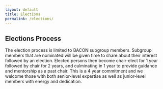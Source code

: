 ```yaml
---
layout: default
title: Elections
permalink: /elections/
---
```


## Elections Process
The election process is limited to BACON subgroup members. Subgroup members that are nominated will be given time to share about their interest followed by an election. Elected persons then become chair-elect for 1 year followed by chair for 2 years, and culminating in 1 year to provide guidance and mentorship as a past chair. This is a 4 year commitment and we welcome those with both senior-level expertise as well as junior-level members with energy and dedication.
